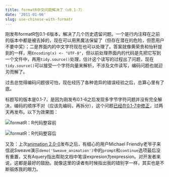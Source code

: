 ```yaml
---
title: formatR中文问题解决了（v0.1-7）
date: '2011-01-06'
slug: use-chinese-with-formatr
---
```


刚发布formatR包0.1-6版本，解决了几个历史遗留问题。一个是行内注释在之前的版本中都是被去掉的，现在可以用黑魔法保留了（但存在潜在的危险，但愿用户不要中奖）；二是界面内的中文字符现在也可以处理了。答案就像黄荣贵和怡轩提到的一样，用`Encoding(x) <- "UTF-8"`，但以前处理界面内的代码是先把它写到一个文件中，再用`tidy.source()`处理，估计这个读写的过程出了问题，现在`tidy.source()`可以接受一个字符向量来解析，不涉及文件读写，编码问题也就迎刃而解了。

过去总觉得编码问题很可怕，现在经历了各种诡异的错误经验之后，总算心里有了底。

标题写的版本是0.1-7，是因为刚发布0.1-6之后发现多字节字符问题并没有完全解决，编码的顺序不对（应该先编码，再拆分），这个问题[已经在0.1-7中修正](https://github.com/yihui/formatR)，过两天再发布。以下为效果图：

![formatR：R代码整容前](https://db.yihui.org/imgur/mSLO0go.png)

![formatR：R代码整容后](https://db.yihui.org/imgur/DrmGAvO.png)

又及：上次[animation 2.0-0](http://cran.r-project.org/package=animation)发布之后，有细心的用户Michael Friendly老爷子来信说Sweave演示`demo('Sweave_animation')`中的`prompt`和`continue`选项最后没有重置，又有Aquery指出帮助文档中笔误expresion为expression。对开发者来说，这都是最好的鼓励。就像这里的读者有时候指出我的错别字一样，其实也是不断锻炼我的眼力。
